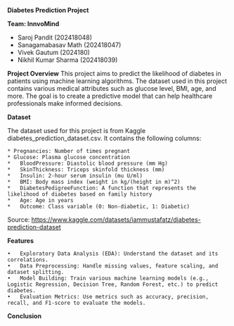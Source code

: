 **Diabetes Prediction Project**

**Team: InnvoMind**
* Saroj Pandit (202418048)
* Sanagamabasav Math (202418047)
* Vivek Gautum (2024180)
* Nikhil Kumar Sharma (202418039)

**Project Overview**
This project aims to predict the likelihood of diabetes in patients using machine learning algorithms.
The dataset used in this project contains various medical attributes such as glucose level, BMI, age, and more.
The goal is to create a predictive model that can help healthcare professionals make informed decisions.

**Dataset** 

The dataset used for this project is from Kaggle diabetes_prediction_dataset.csv. It contains the following columns:

	* Pregnancies: Number of times pregnant
	* Glucose: Plasma glucose concentration
	*	BloodPressure: Diastolic blood pressure (mm Hg)
	*	SkinThickness: Triceps skinfold thickness (mm)
	*	Insulin: 2-hour serum insulin (mu U/ml)
	*	BMI: Body mass index (weight in kg/(height in m)^2)
	*	DiabetesPedigreeFunction: A function that represents the likelihood of diabetes based on family history
	*	Age: Age in years
	*	Outcome: Class variable (0: Non-diabetic, 1: Diabetic)
Source: https://www.kaggle.com/datasets/iammustafatz/diabetes-prediction-dataset


**Features**

	•	Exploratory Data Analysis (EDA): Understand the dataset and its correlations.
	•	Data Preprocessing: Handle missing values, feature scaling, and dataset splitting.
	•	Model Building: Train various machine learning models (e.g., Logistic Regression, Decision Tree, Random Forest, etc.) to predict diabetes.
	•	Evaluation Metrics: Use metrics such as accuracy, precision, recall, and F1-score to evaluate the models.


 **Conclusion**


